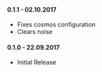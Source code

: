 #### 0.1.1 - 02.10.2017
* Fixes cosmos configuration
* Clears noise

#### 0.1.0 - 22.09.2017
* Initial Release